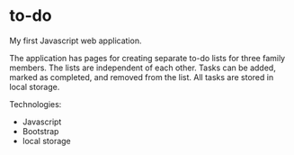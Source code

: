 # to-do
My first Javascript web application.

The application has pages for creating separate to-do lists for three family members. The lists are independent of each other. Tasks can be added, marked as completed, and removed from the list. All tasks are stored in local storage.

Technologies:

- Javascript
- Bootstrap
- local storage
